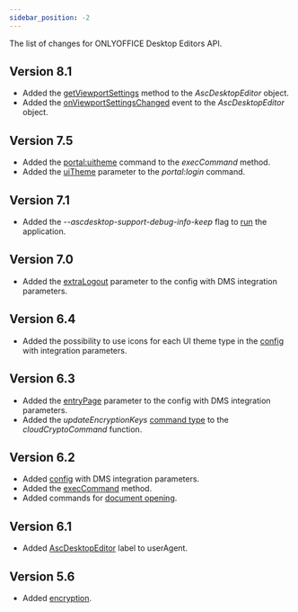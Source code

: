 ```yaml
---
sidebar_position: -2
---
```


The list of changes for ONLYOFFICE Desktop Editors API.

## Version 8.1

- Added the [getViewportSettings](../Usage%20API/Adding%20a%20DMS%20provider/Getting%20viewport%20settings.md) method to the *AscDesktopEditor* object.
- Added the [onViewportSettingsChanged](../Usage%20API/Adding%20a%20DMS%20provider/Getting%20viewport%20settings.md) event to the *AscDesktopEditor* object.

## Version 7.5

- Added the [portal:uitheme](../Usage%20API/Adding%20a%20DMS%20provider/Changing%20a%20theme.md) command to the *execCommand* method.
- Added the [uiTheme](../Usage%20API/Adding%20a%20DMS%20provider/Login%20and%20logout.md#uitheme) parameter to the *portal:login* command.

## Version 7.1

- Added the *--ascdesktop-support-debug-info-keep* flag to [run](../Usage%20API/Debugging/Running%20in%20debug%20mode%20on%20Windows.md##running-the-application) the application.

## Version 7.0

- Added the [extraLogout](../Usage%20API/Adding%20a%20DMS%20provider/Adding%20a%20DMS%20provider.md#extralogout) parameter to the config with DMS integration parameters.

## Version 6.4

- Added the possibility to use icons for each UI theme type in the [config](../Usage%20API/Adding%20a%20DMS%20provider/Adding%20a%20DMS%20provider.md) with integration parameters.

## Version 6.3

- Added the [entryPage](../Usage%20API/Adding%20a%20DMS%20provider/Adding%20a%20DMS%20provider.md#entrypage) parameter to the config with DMS integration parameters.
- Added the *updateEncryptionKeys* [command type](../Usage%20API/Adding%20a%20DMS%20provider/Encryption/Encryption.md#type) to the *cloudCryptoCommand* function.

## Version 6.2

- Added [config](../Usage%20API/Adding%20a%20DMS%20provider/Adding%20a%20DMS%20provider.md) with DMS integration parameters.
- Added the [execCommand](../Usage%20API/Adding%20a%20DMS%20provider/execCommand.md) method.
- Added commands for [document opening](../Usage%20API/Adding%20a%20DMS%20provider/Opening%20documents.md).

## Version 6.1

- Added [AscDesktopEditor](../Usage%20API/Adding%20a%20DMS%20provider/Configuring%20the%20interaction.md) label to userAgent.

## Version 5.6

- Added [encryption](../Usage%20API/Adding%20a%20DMS%20provider/Encryption/Encryption.md).
